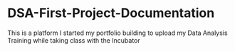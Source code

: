 # DSA-First-Project-Documentation
This is a platform I started my portfolio building to upload my Data Analysis Training while taking class with the Incubator

